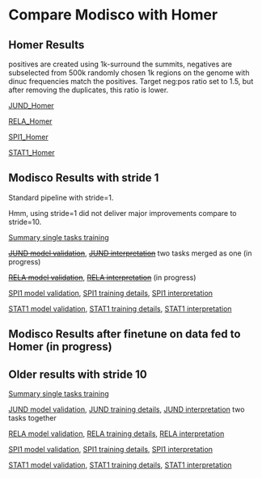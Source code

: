 # Compare Modisco with Homer

## Homer Results 

positives are created using 1k-surround the summits, negatives are subselected from 500k randomly chosen 1k regions on the genome with dinuc frequencies match the positives. Target neg:pos ratio set to 1.5, but after removing the duplicates, this ratio is lower.

[JUND_Homer](https://github.com/kundajelab/tfmodisco_bio_experiments/blob/master/results/nandi/JUND/JUND_GM12878_HOMER_18_08_31/homer/homer_out/homerResults.html)

[RELA_Homer](https://github.com/kundajelab/tfmodisco_bio_experiments/blob/master/results/nandi/RELA/RELA_GM12878_HOMER_18_08_31/homer/homer_out/homerResults.html)

[SPI1_Homer](https://github.com/kundajelab/tfmodisco_bio_experiments/blob/master/results/nandi/SPI1/SPI1_GM12878_HOMER_18_08_31/homer/homer_out/homerResults.html)

[STAT1_Homer](https://github.com/kundajelab/tfmodisco_bio_experiments/blob/master/results/nandi/STAT1/STAT1_GM12878_HOMER_18_08_31/homer/homer_out/homerResults.html)

## Modisco Results with stride 1
Standard pipeline with stride=1.

Hmm, using stride=1 did not deliver major improvements compare to stride=10.

[Summary single tasks training](single_tasks_18_08_31.tsv)


[~~JUND model validation~~](../../JUND/JUND_GM12878_18_08_31/JUND_GM12878_18_08_31.tsv), 
[~~JUND interpretation~~](../../JUND/JUND_GM12878_18_08_31/modisco.run1/tfmodisco-visualization-JUND-GM12878.ipynb) two tasks merged as one (in progress)

[~~RELA model validation~~](../../RELA/RELA_GM12878_18_08_31/RELA_GM12878_18_08_31.tsv),
[~~RELA interpretation~~](../../RELA/RELA_GM12878_18_08_31/modisco.run1/tfmodisco-visualization-RELA-GM12878.ipynb) (in progress)

[SPI1 model validation](../../SPI1/SPI1_GM12878_18_08_31/SPI1_GM12878_18_08_31.tsv),
[SPI1 training details](../../SPI1/SPI1_GM12878_18_08_31/logs/analyze.txt),
[SPI1 interpretation](../../SPI1/SPI1_GM12878_18_08_31/modisco.run1/tfmodisco-visualization-SPI1-GM12878.ipynb)

[STAT1 model validation](../../STAT1/STAT1_GM12878_18_08_31/STAT1_GM12878_18_08_31.tsv),
[STAT1 training details](../../STAT1/STAT1_GM12878_18_08_31/logs/analyze.txt),
[STAT1 interpretation](../../STAT1/STAT1_GM12878_18_08_31/modisco.run1/tfmodisco-visualization-STAT1-GM12878.ipynb)


## Modisco Results after finetune on data fed to Homer (in progress)


## Older results with stride 10

[Summary single tasks training](../../bQTL/bQTL_18_08_24/single_tasks_18_08_25.tsv)


[JUND model validation](../../JUND/JUND_GM12878_18_08_25/JUND_GM12878_18_08_25.tsv), 
[JUND training details](../../JUND/JUND_GM12878_18_08_25/logs/analyze.txt),
[JUND interpretation](../../JUND/JUND_GM12878_18_08_25/modisco.run1/tfmodisco-visualization-JUND-GM12878.ipynb) two tasks together

[RELA model validation](../../RELA/RELA_GM12878_18_08_25/RELA_GM12878_18_08_25.tsv), 
[RELA training details](../../RELA/RELA_GM12878_18_08_25/logs/analyze.txt),
[RELA interpretation](../../RELA/RELA_GM12878_18_08_25/modisco.run2/tfmodisco-visualization-RELA-GM12878.ipynb)

[SPI1 model validation](../../SPI1/SPI1_GM12878_18_08_25/SPI1_GM12878_18_08_25.tsv),
[SPI1 training details](../../SPI1/SPI1_GM12878_18_08_25/logs/analyze.txt),
[SPI1 interpretation](../../SPI1/SPI1_GM12878_18_08_25/modisco.run1/tfmodisco-visualization-SPI1-GM12878.ipynb)

[STAT1 model validation](../../STAT1/STAT1_GM12878_18_08_25/STAT1_GM12878_18_08_25.tsv),
[STAT1 training details](../../STAT1/STAT1_GM12878_18_08_25/logs/analyze.txt),
[STAT1 interpretation](../../STAT1/STAT1_GM12878_18_08_25/modisco.run2/tfmodisco-visualization-STAT1-GM12878.ipynb)

